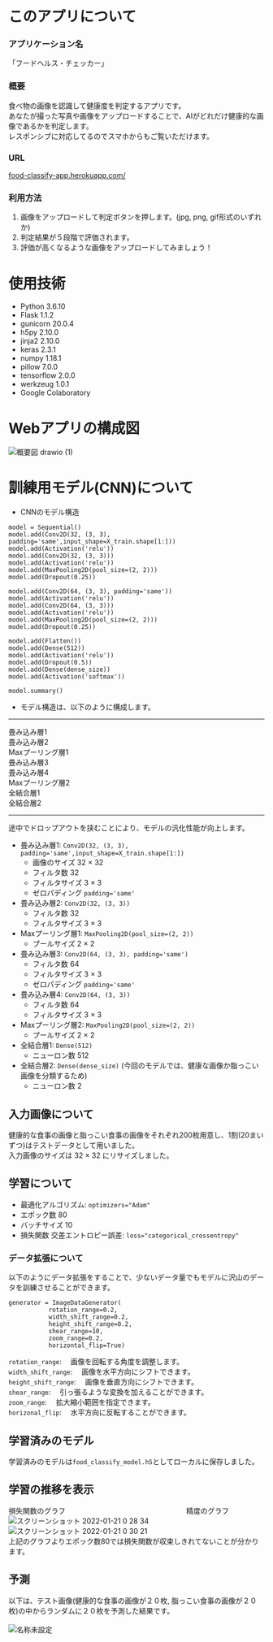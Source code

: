 # このアプリについて
### アプリケーション名
「フードヘルス・チェッカー」

### 概要
食べ物の画像を認識して健康度を判定するアプリです。  
あなたが撮った写真や画像をアップロードすることで、AIがどれだけ健康的な画像であるかを判定します。  
レスポンシブに対応してるのでスマホからもご覧いただけます。 
### URL
[food-classify-app.herokuapp.com/](food-classify-app.herokuapp.com/)

### 利用方法
1. 画像をアップロードして判定ボタンを押します。(jpg, png, gif形式のいずれか)
2. 判定結果が５段階で評価されます。
3. 評価が高くなるような画像をアップロードしてみましょう！

# 使用技術
- Python 3.6.10
- Flask 1.1.2
- gunicorn 20.0.4
- h5py 2.10.0
- jinja2 2.10.0
- keras 2.3.1
- numpy 1.18.1
- pillow 7.0.0
- tensorflow 2.0.0
- werkzeug 1.0.1
- Google Colaboratory

# Webアプリの構成図
![概要図 drawio (1)](https://user-images.githubusercontent.com/56781357/150352521-d07c2b07-9a5c-4ce9-80f7-d9fac3d612d3.png)

# 訓練用モデル(CNN)について
- CNNのモデル構造
```
model = Sequential()
model.add(Conv2D(32, (3, 3), padding='same',input_shape=X_train.shape[1:]))
model.add(Activation('relu'))
model.add(Conv2D(32, (3, 3)))
model.add(Activation('relu'))
model.add(MaxPooling2D(pool_size=(2, 2)))
model.add(Dropout(0.25))

model.add(Conv2D(64, (3, 3), padding='same'))
model.add(Activation('relu'))
model.add(Conv2D(64, (3, 3)))
model.add(Activation('relu'))
model.add(MaxPooling2D(pool_size=(2, 2)))
model.add(Dropout(0.25))

model.add(Flatten())
model.add(Dense(512))
model.add(Activation('relu'))
model.add(Dropout(0.5))
model.add(Dense(dense_size))
model.add(Activation('softmax'))

model.summary()
```
- モデル構造は、以下のように構成します。
- - -
畳み込み層1  
畳み込み層2  
Maxプーリング層1  
畳み込み層3  
畳み込み層4  
Maxプーリング層2  
全結合層1  
全結合層2 
- - -  
途中でドロップアウトを挟むことにより、モデルの汎化性能が向上します。
  - 畳み込み層1: `Conv2D(32, (3, 3), padding='same',input_shape=X_train.shape[1:])`
    - 画像のサイズ 32 × 32
    - フィルタ数 32
    - フィルタサイズ 3 × 3
    - ゼロパディング  `padding='same'` 
  - 畳み込み層2: `Conv2D(32, (3, 3))`
    - フィルタ数 32
    - フィルタサイズ 3 × 3
  - Maxプーリング層1: `MaxPooling2D(pool_size=(2, 2))`
    - プールサイズ 2 × 2  
  - 畳み込み層3: `Conv2D(64, (3, 3), padding='same')`
    - フィルタ数 64
    - フィルタサイズ 3 × 3
    - ゼロパディング `padding='same'`
  - 畳み込み層4: `Conv2D(64, (3, 3))`
    - フィルタ数 64
    - フィルタサイズ 3 × 3
  - Maxプーリング層2: `MaxPooling2D(pool_size=(2, 2))`
    - プールサイズ 2 × 2
  - 全結合層1: `Dense(512)`
    - ニューロン数 512
  - 全結合層2: `Dense(dense_size)` (今回のモデルでは、健康な画像か脂っこい画像を分類するため)  
    - ニューロン数 2
## 入力画像について
健康的な食事の画像と脂っこい食事の画像をそれぞれ200枚用意し、1割(20まいずつ)はテストデータとして用いました。  
入力画像のサイズは 32 × 32 にリサイズしました。

## 学習について
- 最適化アルゴリズム: `optimizers="Adam"`
- エポック数 80
- バッチサイズ 10
- 損失関数 交差エントロピー誤差: `loss="categorical_crossentropy"`
### データ拡張について
以下のようにデータ拡張をすることで、少ないデータ量でもモデルに沢山のデータを訓練させることができます。
```
generator = ImageDataGenerator(
           rotation_range=0.2,
           width_shift_range=0.2,
           height_shift_range=0.2,
           shear_range=10,
           zoom_range=0.2,
           horizontal_flip=True)
```
`rotation_range`: &emsp;画像を回転する角度を調整します。  
`width_shift_range`: &emsp;画像を水平方向にシフトできます。  
`height_shift_range`: &emsp;画像を垂直方向にシフトできます。  
`shear_range`: &emsp;引っ張るような変換を加えることができます。  
`zoom_range`: &emsp;拡大縮小範囲を指定できます。  
`horizonal_flip`: &emsp;水平方向に反転することができます。

## 学習済みのモデル
学習済みのモデルは`food_classify_model.h5`としてローカルに保存しました。

## 学習の推移を表示
損失関数のグラフ&emsp;&emsp;&emsp;&emsp;&emsp;&emsp;&emsp;&emsp;&emsp;&emsp;&emsp;&emsp;&emsp;&emsp;&emsp;&emsp;&emsp;精度のグラフ  
![スクリーンショット 2022-01-21 0 28 34](https://user-images.githubusercontent.com/56781357/150369209-611b3402-459b-4de7-aa99-d19c655817b6.png)&nbsp;&nbsp;&nbsp;&nbsp;&nbsp;
![スクリーンショット 2022-01-21 0 30 21](https://user-images.githubusercontent.com/56781357/150369540-2eb0f07d-1b0b-4515-b037-555f9173e0e5.png)
<br>
上記のグラフよりエポック数80では損失関数が収束しきれてないことが分かります。
<br>
## 予測
以下は、テスト画像(健康的な食事の画像が２０枚, 脂っこい食事の画像が２０枚)の中からランダムに２０枚を予測した結果です。  
<br>
![名称未設定](https://user-images.githubusercontent.com/56781357/150371976-7a57b1f3-4e2a-4870-8e0d-81c88f1ca002.png)






